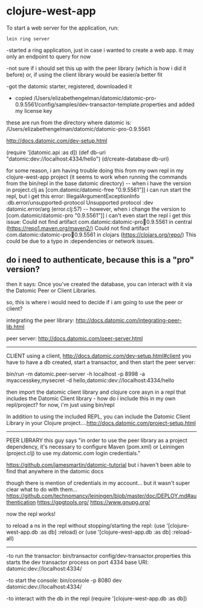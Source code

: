 # clojure-west-app

To start a web server for the application, run:

    lein ring server

-started a ring application, just in case i wanted to create a web app.
it may only an endpoint to query for now

-not sure if i should set this up with the peer library (which is how i
did it before) or, if using the client library would be easier/a better
fit

-got the datomic starter, registered, downloaded it
- copied /Users/elizabethengelman/datomic/datomic-pro-0.9.5561/config/samples/dev-transactor-template.properties
and added my license key

these are run from the directory where datomic is: /Users/elizabethengelman/datomic/datomic-pro-0.9.5561

http://docs.datomic.com/dev-setup.html

(require '[datomic.api :as d])
(def db-uri "datomic:dev://localhost:4334/hello")
(d/create-database db-uri)

for some reason, i am having trouble doing this from my own repl in my
clojure-west-app project
(it seems to work when running the commands from the bin/repl in the
base datomic directory)
  -- when i have the version in project.clj as  [com.datomic/datomic-free
"0.9.5561"]] i can run start the repl, but i get this error: IllegalArgumentExceptionInfo :db.error/unsupported-protocol Unsupported protocol :dev  datomic.error/arg (error.clj:57)
  -- however, when i change the version to [com.datomic/datomic-pro "0.9.5561"]] i can't even start the repl i get this issue: Could not find artifact com.datomic:datomic-pro:jar:0.9.5561 in central (https://repo1.maven.org/maven2/)
Could not find artifact com.datomic:datomic-pro:jar:0.9.5561 in clojars (https://clojars.org/repo/)
This could be due to a typo in :dependencies or network issues.

do i need to authenticate, because this is a "pro" version?
----------------

then it says: Once you've created the database, you can interact with it via the Datomic Peer or Client Libraries.

so, this is where i would need to decide if i am going to use the peer
or client?

integrating the peer library: http://docs.datomic.com/integrating-peer-lib.html

peer server: http://docs.datomic.com/peer-server.html

-----------------
CLIENT
using a client, http://docs.datomic.com/dev-setup.html#client
you have to have a db created, start a transactor, and then start the
peer server:

bin/run -m datomic.peer-server -h localhost -p 8998 -a myaccesskey,mysecret -d hello,datomic:dev://localhost:4334/hello

then import the datomic client library and clojure core asyn in a repl
that includes the Datomic Client library - how do i include this in my
own repl/project? for now, i'm just using bin/repl

In addition to using the included REPL, you can include the Datomic
Client Library in your Clojure project....http://docs.datomic.com/project-setup.html


-------------------
PEER LIBRARY
this guy says "in order to use the peer library as a project dependency,
it's necessary to configure Maven (pom.xml) or Leiningen (project.clj)
to use my.datomic.com login credentials."

https://github.com/jamesmartin/datomic-tutorial
but i haven't been able to find that anywhere in the datomic docs

though there is mention of credentials in my account... but it wasn't
super clear what to do with them... 
https://github.com/technomancy/leiningen/blob/master/doc/DEPLOY.md#authentication
    https://gpgtools.org/
https://www.gnupg.org/

now the repl works!

to reload a ns in the repl without stopping/starting the repl:
(use '[clojure-west-app.db :as db] :reload)
or (use '[clojure-west-app.db :as db] :reload-all)

------------------------
-to run the transactor: bin/transactor config/dev-transactor.properties
this starts the dev transactor process on port 4334
base URI: datomic:dev://localhost:4334/<DB-NAME>

-to start the console:
bin/console -p 8080 dev datomic:dev://localhost:4334/

-to interact with the db in the repl
(require '[clojure-west-app.db :as db])
